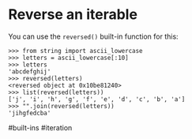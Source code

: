# Reverse an iterable

You can use the `reversed()` built-in function for this:

```
>>> from string import ascii_lowercase
>>> letters = ascii_lowercase[:10]
>>> letters
'abcdefghij'
>>> reversed(letters)
<reversed object at 0x10be81240>
>>> list(reversed(letters))
['j', 'i', 'h', 'g', 'f', 'e', 'd', 'c', 'b', 'a']
>>> "".join(reversed(letters))
'jihgfedcba'
```

#built-ins #iteration
